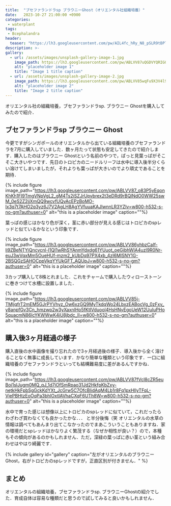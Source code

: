 ```yaml
---
title:  "ブセファランドラsp ブラウニーGhost（オリエンタル社組織培養）"
date:   2023-10-27 21:00:00 +0900
categories: 
 - waterplant
tags:
 - Bcephalandra
header:
  teaser: "https://lh3.googleusercontent.com/pw/AIL4fc_hRy_N8_pSLR9tBPl4nOP2kVRDiuGIk7oQa0Z3cWi-PMWJxQQvSf_D_XSeliYj6R2S6rXcvayusZWvXoTOUDx573J-CqytwHOtsVfPlxnE3FFfong"
description: >-
gallery:
  - url: /assets/images/unsplash-gallery-image-1.jpg
    image_path: https://lh3.googleusercontent.com/pw/ABLVV87uQGDVYQRIGOqHRql1IN8DnArCKnlU3T-ZhJzUrKOPze52YT3upwb9s5hnRwfyaj6WUCbrd9-LyZujKKlUt8-ucA1if5JMl05EkzVa1fzZv09nmcSg7PcoPUDICmKBeP9kgiZsSK9jTNxZo1HNGLm6=w800-h532-s-no-gm?authuser=0
    alt: "placeholder image 1"
    title: "Image 1 title caption"
  - url: /assets/images/unsplash-gallery-image-2.jpg
    image_path: https://lh3.googleusercontent.com/pw/ABLVV85wqFu9X3V4l9BMTkEMmdKEoux0dOaegrOjFrJpM4ooNFpDs4_TmWCkbMTbZWEgtOUJknFHF0uJvRMf3CG0KtyhYUqkwSqQD0zFgHhXC4S627T9fDj2BXRXHIN4SDuVkoaqosd905vCyDbibZIQ6dcu=w800-h532-s-no-gm?authuser=0
    alt: "placeholder image 2"
    title: "Image 2 title caption"
---
```


オリエンタル社の組織培養，ブセファランドラsp. ブラウニー Ghostを購入してみたので紹介．


## ブセファランドラsp ブラウニー Ghost

今更ですがシンガポールのオリエンタルから出ている組織培養のブセファランドラを7月に購入していました．数ヶ月たって状態も安定してきたので紹介します．購入したのはブラウニー Ghostという名前のやつで，ぱっと見葉っぱがそこそこ大きいやつです．先日のトロピカのニードルリーフは水中に導入後半分くらい溶けてしまいましたが，それよりも葉っぱが大きいのでより頑丈であることを期待．

{% include figure image_path="https://lh3.googleusercontent.com/pw/ABLVV87_o83P5yEqonKhKh1FI9TmgVNpVgL2_gM4Ts2iSZJrUpvbrex2t3eDRd9rBQlNdO0WW25swM_0eS2Z2jjXmQQ9wcvfUQvAcEPzBoMO-Ix3q7t7AHO2q3yz6J7V2AgLH8AgYVfuuaKAJlwnnLR3YZIv=w800-h532-s-no-gm?authuser=0" alt="this is a placeholder image" caption=""%}

葉っぱの感じはかなり色が深く，茎に赤い部分が見える感じはトロピカのspレッドと似ているかなという印象です．

{% include figure image_path="https://lh3.googleusercontent.com/pw/ABLVV86yhbzCaIf-lj9ZBeNTYiQncvcnl-I1QI1wRhSYAnmYdxdg61YUuot_oeGibhWIA4uzl9R0Nr-euJ3wVqxMm5OueHUf-mzm2_kUbDq97PX4xb_4zI6MlSNY1G-2BSQGzSAHOCppVkqYYUkGFT_AQUpJ=w800-h532-s-no-gm?authuser=0" alt="this is a placeholder image" caption=""%}


3カップ購入して8株とれました．これをチャームで購入したウィローストーンに巻きつけて水槽に設置しました．

{% include figure image_path="https://lh3.googleusercontent.com/pw/ABLVV85j-TMljqfrT2mEM5GJrPYVhyz_Ow6xzGQ9MyTkdqWo24LbxzEABocVg_0zFxv_y8anpfGv3Cn_hmzwp2w3yXaxnlHo5fKtIVduool4HsHNyEgoUeW12UuIuPHo5quacmN86IcYKWWwK4iU8jbdc_II=w800-h532-s-no-gm?authuser=0" alt="this is a placeholder image" caption=""%}

## 購入後3ヶ月経過の様子

購入直後の水中画像を撮り忘れたので3ヶ月経過後の様子．導入後から全く溶けることなく無事に成長しています．かなり簡単な種類という印象です．一口に組織培養のブセファランドラといっても結構難易度に差があるんですかね．

{% include figure image_path="https://lh3.googleusercontent.com/pw/ABLVV87fVcl8cZR5euBoi1slJugm0MQ_qJ_1d7iOfSmRpao31Jd2HkfpKbZxy-netkHkFpbSgGckKdYXt_JcGrw5C7OfcBIidAqM4Lb1r8Fq1pxHllyTFqL-VjePBHtzEoOqPa3bhlOxtIAVhaCXqF6UTh8W=w800-h532-s-no-gm?authuser=0" alt="this is a placeholder image" caption=""%}

水中で育った感じは想像以上にトロピカのspレッドに似ていて，これだったらわざわざ買わなくても良かったかな．．． と半分後悔（笑 オリエンタルの水草の情報は調べてもあんまり出てこなかったのでまあこういうこともありますね．家の環境だとspレッドはかなりよく繁茂する（なぜか相性が良い？）ので，本種もその傾向があるのかもしれません．ただ，深緑の葉っぱに赤い茎という組み合わせはやはり綺麗です．

{% include gallery id="gallery" caption="左がオリエンタルのブラウニーGhost，右がトロピカのspレッドですが，正直区別が付きません．" %}

## まとめ

オリエンタルの組織培養，ブセファランドラsp. ブラウニーGhostの紹介でした．育成自体は容易な種類だと思うので試してみると良いかもしれません．





